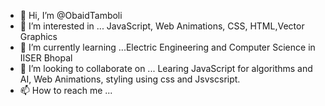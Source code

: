 - 👋 Hi, I’m @ObaidTamboli
- 👀 I’m interested in ... JavaScript, Web Animations, CSS, HTML,Vector Graphics
- 🌱 I’m currently learning ...Electric Engineering and Computer Science in IISER Bhopal
- 💞️ I’m looking to collaborate on ... Learing JavaScript for algorithms and AI, Web Animations, styling using css and Jsvscsript.
- 📫 How to reach me ...

<!---
ObaidTamboli/ObaidTamboli is a ✨ special ✨ repository because its `README.md` (this file) appears on your GitHub profile.
You can click the Preview link to take a look at your changes.
--->
